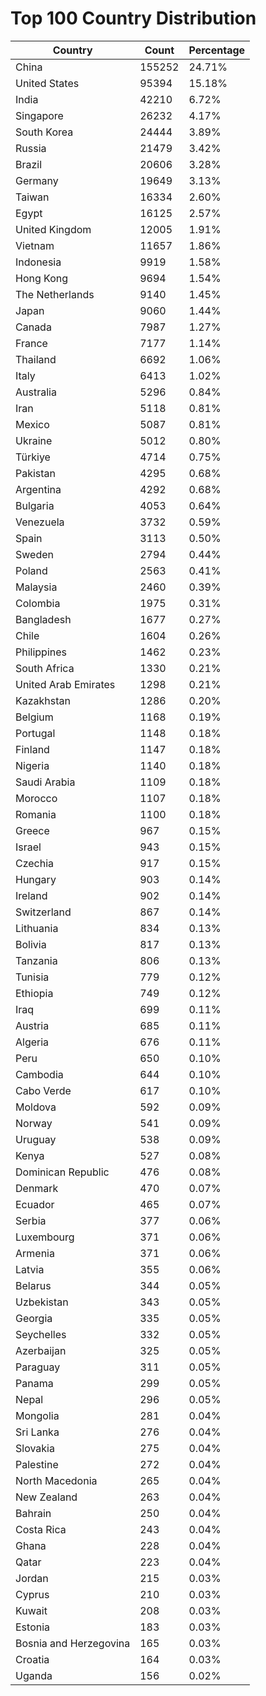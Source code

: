 # Top 100 Country Distribution
| Country | Count | Percentage |
|----|----|----|
| China | 155252 | 24.71% |
| United States | 95394 | 15.18% |
| India | 42210 | 6.72% |
| Singapore | 26232 | 4.17% |
| South Korea | 24444 | 3.89% |
| Russia | 21479 | 3.42% |
| Brazil | 20606 | 3.28% |
| Germany | 19649 | 3.13% |
| Taiwan | 16334 | 2.60% |
| Egypt | 16125 | 2.57% |
| United Kingdom | 12005 | 1.91% |
| Vietnam | 11657 | 1.86% |
| Indonesia | 9919 | 1.58% |
| Hong Kong | 9694 | 1.54% |
| The Netherlands | 9140 | 1.45% |
| Japan | 9060 | 1.44% |
| Canada | 7987 | 1.27% |
| France | 7177 | 1.14% |
| Thailand | 6692 | 1.06% |
| Italy | 6413 | 1.02% |
| Australia | 5296 | 0.84% |
| Iran | 5118 | 0.81% |
| Mexico | 5087 | 0.81% |
| Ukraine | 5012 | 0.80% |
| Türkiye | 4714 | 0.75% |
| Pakistan | 4295 | 0.68% |
| Argentina | 4292 | 0.68% |
| Bulgaria | 4053 | 0.64% |
| Venezuela | 3732 | 0.59% |
| Spain | 3113 | 0.50% |
| Sweden | 2794 | 0.44% |
| Poland | 2563 | 0.41% |
| Malaysia | 2460 | 0.39% |
| Colombia | 1975 | 0.31% |
| Bangladesh | 1677 | 0.27% |
| Chile | 1604 | 0.26% |
| Philippines | 1462 | 0.23% |
| South Africa | 1330 | 0.21% |
| United Arab Emirates | 1298 | 0.21% |
| Kazakhstan | 1286 | 0.20% |
| Belgium | 1168 | 0.19% |
| Portugal | 1148 | 0.18% |
| Finland | 1147 | 0.18% |
| Nigeria | 1140 | 0.18% |
| Saudi Arabia | 1109 | 0.18% |
| Morocco | 1107 | 0.18% |
| Romania | 1100 | 0.18% |
| Greece | 967 | 0.15% |
| Israel | 943 | 0.15% |
| Czechia | 917 | 0.15% |
| Hungary | 903 | 0.14% |
| Ireland | 902 | 0.14% |
| Switzerland | 867 | 0.14% |
| Lithuania | 834 | 0.13% |
| Bolivia | 817 | 0.13% |
| Tanzania | 806 | 0.13% |
| Tunisia | 779 | 0.12% |
| Ethiopia | 749 | 0.12% |
| Iraq | 699 | 0.11% |
| Austria | 685 | 0.11% |
| Algeria | 676 | 0.11% |
| Peru | 650 | 0.10% |
| Cambodia | 644 | 0.10% |
| Cabo Verde | 617 | 0.10% |
| Moldova | 592 | 0.09% |
| Norway | 541 | 0.09% |
| Uruguay | 538 | 0.09% |
| Kenya | 527 | 0.08% |
| Dominican Republic | 476 | 0.08% |
| Denmark | 470 | 0.07% |
| Ecuador | 465 | 0.07% |
| Serbia | 377 | 0.06% |
| Luxembourg | 371 | 0.06% |
| Armenia | 371 | 0.06% |
| Latvia | 355 | 0.06% |
| Belarus | 344 | 0.05% |
| Uzbekistan | 343 | 0.05% |
| Georgia | 335 | 0.05% |
| Seychelles | 332 | 0.05% |
| Azerbaijan | 325 | 0.05% |
| Paraguay | 311 | 0.05% |
| Panama | 299 | 0.05% |
| Nepal | 296 | 0.05% |
| Mongolia | 281 | 0.04% |
| Sri Lanka | 276 | 0.04% |
| Slovakia | 275 | 0.04% |
| Palestine | 272 | 0.04% |
| North Macedonia | 265 | 0.04% |
| New Zealand | 263 | 0.04% |
| Bahrain | 250 | 0.04% |
| Costa Rica | 243 | 0.04% |
| Ghana | 228 | 0.04% |
| Qatar | 223 | 0.04% |
| Jordan | 215 | 0.03% |
| Cyprus | 210 | 0.03% |
| Kuwait | 208 | 0.03% |
| Estonia | 183 | 0.03% |
| Bosnia and Herzegovina | 165 | 0.03% |
| Croatia | 164 | 0.03% |
| Uganda | 156 | 0.02% |
